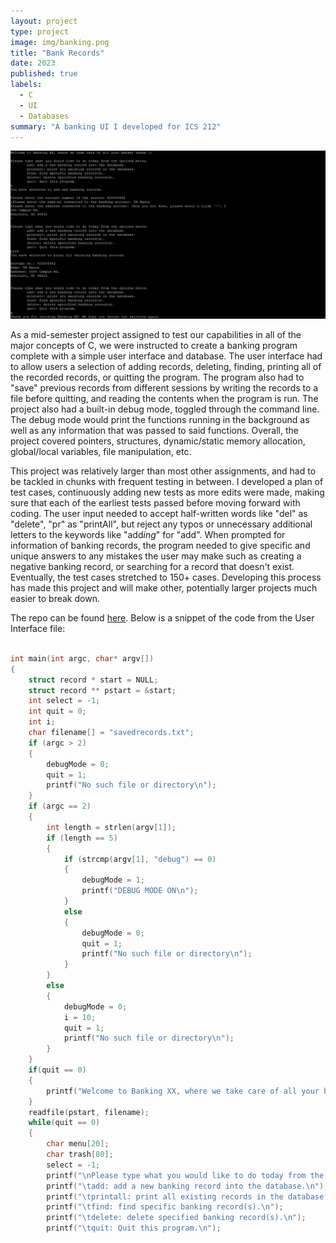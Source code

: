 ```yaml
---
layout: project
type: project
image: img/banking.png
title: "Bank Records"
date: 2023
published: true
labels:
  - C
  - UI
  - Databases
summary: "A banking UI I developed for ICS 212"
---
```


<img class="img-fluid" src="../img/bankingproject.png">

As a mid-semester project assigned to test our capabilities in all of the major concepts of C, we were instructed to create a banking program complete with a simple user interface and database. The user interface had to allow users a selection of adding records, deleting, finding, printing all of the recorded records, or quitting the program. The program also had to "save" previous records from different sessions by writing the records to a file before quitting, and reading the contents when the program is run. The project also had a built-in debug mode, toggled through the command line. The debug mode would print the functions running in the background as well as any information that was passed to said functions. Overall, the project covered pointers, structures, dynamic/static memory allocation, global/local variables, file manipulation, etc.

This project was relatively larger than most other assignments, and had to be tackled in chunks with frequent testing in between. I developed a plan of test cases, continuously adding new tests as more edits were made, making sure that each of the earliest tests passed before moving forward with coding. The user input needed to accept half-written words like "del" as "delete", "pr" as "printAll", but reject any typos or unnecessary additional letters to the keywords like "add*ing*" for "add". When prompted for information of banking records, the program needed to give specific and unique answers to any mistakes the user may make such as creating a negative banking record, or searching for a record that doesn't exist. Eventually, the test cases stretched to 150+ cases. Developing this process has made this project and will make other, potentially larger projects much easier to break down.

The repo can be found [here](https://github.com/ehsuGit/Project1Bank). Below is a snippet of the code from the User Interface file:

```C

int main(int argc, char* argv[])
{
    struct record * start = NULL;
    struct record ** pstart = &start;
    int select = -1;
    int quit = 0;
    int i;
    char filename[] = "savedrecords.txt";
    if (argc > 2)
    {
        debugMode = 0;
        quit = 1;
        printf("No such file or directory\n");
    }
    if (argc == 2)
    {
        int length = strlen(argv[1]);
        if (length == 5)
        {
            if (strcmp(argv[1], "debug") == 0)
            {
                debugMode = 1;
                printf("DEBUG MODE ON\n");
            }
            else
            {
                debugMode = 0;
                quit = 1;
                printf("No such file or directory\n");
            }
        }   
        else
        {
            debugMode = 0;
            i = 10;
            quit = 1;
            printf("No such file or directory\n");
        }
    }
    if(quit == 0)
    {
        printf("Welcome to Banking XX, where we take care of all your banker needs :)\n");
    }
    readfile(pstart, filename);
    while(quit == 0)
    {
        char menu[20];
        char trash[80];
        select = -1;
        printf("\nPlease type what you would like to do today from the options below.\n");
        printf("\tadd: add a new banking record into the database.\n");
        printf("\tprintall: print all existing records in the database.\n");
        printf("\tfind: find specific banking record(s).\n");
        printf("\tdelete: delete specified banking record(s).\n");
        printf("\tquit: Quit this program.\n");
```
